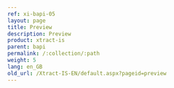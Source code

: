 ```yaml
---
ref: xi-bapi-05
layout: page
title: Preview
description: Preview
product: xtract-is
parent: bapi
permalink: /:collection/:path
weight: 5
lang: en_GB
old_url: /Xtract-IS-EN/default.aspx?pageid=preview
---
```

